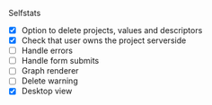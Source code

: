 Selfstats

- [x] Option to delete projects, values and descriptors
- [x] Check that user owns the project serverside
- [ ] Handle errors
- [ ] Handle form submits
- [ ] Graph renderer
- [ ] Delete warning
- [x] Desktop view
